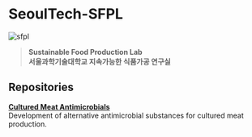 # **SeoulTech-SFPL**  
![sfpl](https://github.com/user-attachments/assets/6ce6ed78-3cad-402d-b2fc-5ea7c1d9be7b)
>**Sustainable Food Production Lab**  
>**서울과학기술대학교 지속가능한 식품가공 연구실**

## **Repositories**  

**[Cultured Meat Antimicrobials](https://github.com/SEOULTECH-SFPL/cultured-meat-antimicrobials)**  
Development of alternative antimicrobial substances for cultured meat production.  
